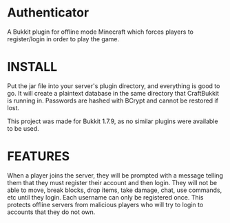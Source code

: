 Authenticator
=============

A Bukkit plugin for offline mode Minecraft which forces players to register/login in order to play the game.

INSTALL
=============

Put the jar file into your server's plugin directory, and everything is good to go.  It will create a plaintext database in
the same directory that CraftBukkit is running in.  Passwords are hashed with BCrypt and cannot be restored if lost.

This project was made for Bukkit 1.7.9, as no similar plugins were available to be used.

FEATURES
=============

When a player joins the server, they will be prompted with a message telling them that they must register their account and then login.   They will not be able to move, break blocks, drop items, take damage, chat, use commands, etc until they login.  Each username can only be registered once.  This protects offline servers from
malicious players who will try to login to accounts that they do not own.
